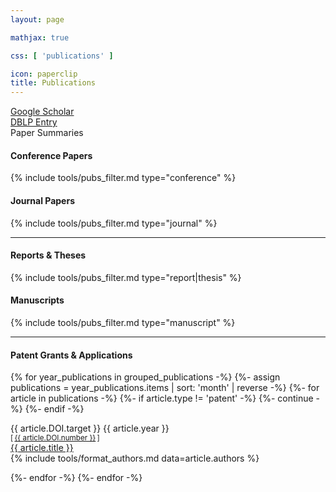 ```yaml
---
layout: page

mathjax: true

css: [ 'publications' ]

icon: paperclip
title: Publications
---
```


<div class='pure-g instructions'>
  <div class='pure-u-1-3'>
    <a href='https://scholar.google.com/citations?user=42ZJT4wAAAAJ&hl=en' target='_blank'><i class='fas fa-fw fa-lg fa-user-graduate'></i> Google Scholar</a>
  </div>
  <div class='pure-u-1-3'>
    <a href='https://dblp.uni-trier.de/pers/hd/p/Padhi:Saswat' target='_blank'><i class='fas fa-fw fa-lg fa-book'></i> DBLP Entry</a>
  </div>
  <div class='pure-u-1-3'>
    <a onclick='toggle_tweets()'><i class='fab fa-fw fa-lg fa-twitter'></i> Paper Summaries</a>
  </div>
</div>

#### <i class='fas fa-fw fa-file-alt'></i> Conference Papers

{% include tools/pubs_filter.md type="conference" %}

#### <i class='fas fa-fw fa-book'></i> Journal Papers

{% include tools/pubs_filter.md type="journal" %}

<hr>

#### <i class='fas fa-fw fa-file-invoice'></i> Reports &amp; Theses

{% include tools/pubs_filter.md type="report|thesis" %}

#### <i class='far fa-fw fa-file-alt'></i> Manuscripts

{% include tools/pubs_filter.md type="manuscript" %}

<hr>

#### <i class='fas fa-fw fa-file-contract'></i> Patent Grants &amp; Applications

{% for year_publications in grouped_publications -%}
  {%- assign publications = year_publications.items | sort: 'month' | reverse -%}
  {%- for article in publications -%}
    {%- if article.type != 'patent' -%} {%- continue -%} {%- endif -%}

<div class='pure-g paper-table'>
  <div class='pure-u-1-3 pure-u-sm-1-4 pure-u-md-5-24 pure-u-lg-1-6 paper-left'>
    <span class='target'>
      {{ article.DOI.target }} {{ article.year }}
    </span>
    <br>
    <sup>[&thinsp;<a href='https://patents.google.com/patent/US{{ article.DOI.number }}/en'>{{ article.DOI.number }}</a>&thinsp;]</sup>
  </div>
  <div class='pure-u-2-3 pure-u-sm-3-4 pure-u-md-19-24 pure-u-lg-5-6 paper-right'>
  <div>
    <a class='title color-highlight' href='{{ article.url }}'>{{ article.title }}</a><br>
    <div class='authors'>{% include tools/format_authors.md data=article.authors %}</div>
  </div>
  </div>
</div>

  {%- endfor -%}
{%- endfor -%}

<script>
function toggle_tweets() {
  Array.prototype.forEach.call(document.getElementsByClassName('tweet'), function(t) {
    if (t.parentElement.classList.contains('hovering')) {
      t.parentElement.classList.remove('hovering');
      t.style.transitionDelay = '';
    } else {
      t.style.transitionDelay = '0s';
      t.parentElement.classList.add('hovering');
    }
  });
}
</script>
